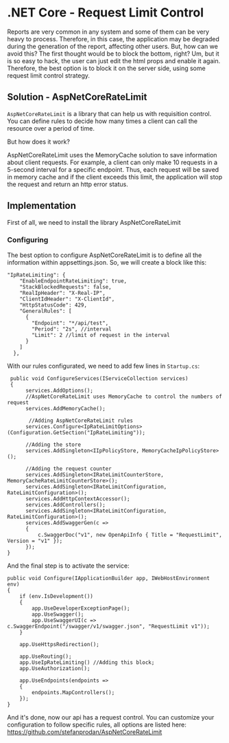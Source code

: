 # .NET Core - Request Limit Control

Reports are very common in any system and some of them can be very heavy to process. Therefore, in this case, the application may be degraded during the generation of the report, affecting other users. But, how can we avoid this? The first thought would be to block the bottom, right? Um, but it is so easy to hack, the user can just edit the html props and enable it again. Therefore, the best option is to block it on the server side, using some request limit control strategy.


## Solution - AspNetCoreRateLimit

`AspNetCoreRateLimit` is a library that can help us with requisition control. You can define rules to decide how many times a client can call the resource over a period of time.


But how does it work?

AspNetCoreRateLimit uses the MemoryCache solution to save information about client requests. For example, a client can only make 10 requests in a 5-second interval for a specific endpoint. Thus, each request will be saved in memory cache and if the client exceeds this limit, the application will stop the request and return an http error status.


## Implementation

First of all, we need to install the library AspNetCoreRateLimit


### Configuring


The best option to configure AspNetCoreRateLimit is to define all the information within appsettings.json. So, we will create a block like this:

```
"IpRateLimiting": {
    "EnableEndpointRateLimiting": true,
    "StackBlockedRequests": false,
    "RealIpHeader": "X-Real-IP",
    "ClientIdHeader": "X-ClientId",
    "HttpStatusCode": 429, 
    "GeneralRules": [
      {
        "Endpoint": "*/api/test", 
        "Period": "2s", //interval
        "Limit": 2 //limit of request in the interval
      }
    ]
  },
```

With our rules configurated, we need to add few lines in `Startup.cs`:

```
 public void ConfigureServices(IServiceCollection services)
 {
      services.AddOptions();
      //AspNetCoreRateLimit uses MemoryCache to control the numbers of request
      services.AddMemoryCache();

       //Adding AspNetCoreRateLimit rules
      services.Configure<IpRateLimitOptions>(Configuration.GetSection("IpRateLimiting"));

      //Adding the store
      services.AddSingleton<IIpPolicyStore, MemoryCacheIpPolicyStore>();

      //Adding the request counter
      services.AddSingleton<IRateLimitCounterStore, MemoryCacheRateLimitCounterStore>();
      services.AddSingleton<IRateLimitConfiguration, RateLimitConfiguration>();
      services.AddHttpContextAccessor();
      services.AddControllers();
      services.AddSingleton<IRateLimitConfiguration, RateLimitConfiguration>();
      services.AddSwaggerGen(c =>
      {
          c.SwaggerDoc("v1", new OpenApiInfo { Title = "RequestLimit", Version = "v1" });
      });
}

```
        
And the final step is to activate the service:

```
public void Configure(IApplicationBuilder app, IWebHostEnvironment env)
{
    if (env.IsDevelopment())
    {
        app.UseDeveloperExceptionPage();
        app.UseSwagger();
        app.UseSwaggerUI(c => c.SwaggerEndpoint("/swagger/v1/swagger.json", "RequestLimit v1"));
    }

    app.UseHttpsRedirection();

    app.UseRouting();
    app.UseIpRateLimiting() //Adding this block;
    app.UseAuthorization();

    app.UseEndpoints(endpoints =>
    {
        endpoints.MapControllers();
    });
}
```
And it's done, now our api has a request control. You can customize your configuration to follow specific rules, all options are listed here:
https://github.com/stefanprodan/AspNetCoreRateLimit
